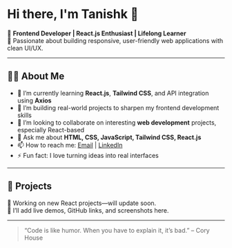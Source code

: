# Hi there, I'm Tanishk 👋

🎯 **Frontend Developer | React.js Enthusiast | Lifelong Learner**  
🚀 Passionate about building responsive, user-friendly web applications with clean UI/UX.

---

## 👨‍💻 About Me

- 🌱 I’m currently learning **React.js**, **Tailwind CSS**, and API integration using **Axios**
- 🧠 I’m building real-world projects to sharpen my frontend development skills
- 🤝 I’m looking to collaborate on interesting **web development** projects, especially React-based
- 💬 Ask me about **HTML, CSS, JavaScript, Tailwind CSS, React.js**
- 📫 How to reach me: [Email](mailto:tanishkrathore6@gmail.com) | [LinkedIn](www.linkedin.com/in/tanishk-rathore07)
- ⚡ Fun fact: I love turning ideas into real interfaces


---

## 📂 Projects

🚧 Working on new React projects—will update soon.  
🔗 I’ll add live demos, GitHub links, and screenshots here.

---

> “Code is like humor. When you have to explain it, it’s bad.” – Cory House



<!---
Tanishk7773/Tanishk7773 is a ✨ special ✨ repository because its `README.md` (this file) appears on your GitHub profile.
You can click the Preview link to take a look at your changes.
--->
